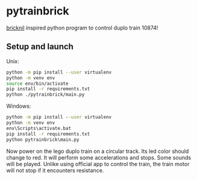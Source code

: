 # pytrainbrick

[bricknil](https://github.com/virantha/bricknil) inspired python program to control duplo train 10874!

## Setup and launch

Unix:
```sh
python -m pip install --user virtualenv
python -m venv env
source env/bin/activate
pip install -r requirements.txt
python ./pytrainbrick/main.py
```

Windows:
```bat
python -m pip install --user virtualenv
python -m venv env
env\Scripts\activate.bat
pip install -r requirements.txt
python pytrainbrick\main.py
```

Now power on the lego duplo train on a circular track. Its led color should change to red. It will perform some accelerations and stops. Some sounds will be played. Unlike using official app to control the train, the train motor will not stop if it encounters resistance.
